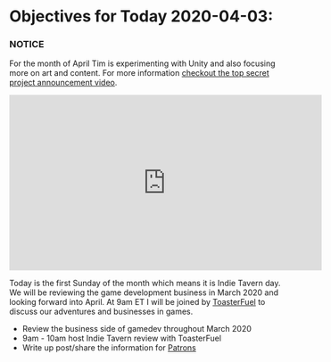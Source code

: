 # Objectives for Today 2020-04-03:

### NOTICE

For the month of April Tim is experimenting with Unity and also focusing more on art and content. For more information [checkout the top secret project announcement video](https://www.youtube.com/embed/OxdgkWX8rZ0).

<iframe width="560" height="315" src="https://www.youtube.com/embed/OxdgkWX8rZ0" frameborder="0" allow="accelerometer; autoplay; encrypted-media; gyroscope; picture-in-picture" allowfullscreen></iframe>

Today is the first Sunday of the month which means it is Indie Tavern day. We will be reviewing the game development business in March 2020 and looking forward into April. At 9am ET I will be joined by [ToasterFuel](https://twitch.tv/toasterfuel) to discuss our adventures and businesses in games.

- Review the business side of gamedev throughout March 2020
- 9am - 10am host Indie Tavern review with ToasterFuel
- Write up post/share the information for [Patrons](https://www.patreon.com/timbeaudet)
